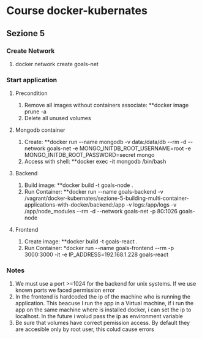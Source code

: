 # Course docker-kubernates

## Sezione 5

### Create Network

1. docker network create goals-net

### Start application

1. Precondition
   1. Remove all images without containers associate: **docker image prune -a
   1.  Delete all unused volumes
 
1.  Mongodb container
    1. Create: **docker run --name mongodb -v data:/data/db --rm -d --network goals-net -e MONGO_INITDB_ROOT_USERNAME=root -e MONGO_INITDB_ROOT_PASSWORD=secret mongo
    1. Access with shell: **docker exec -it mongodb /bin/bash
  
1. Backend 
    1. Build image: **docker build -t goals-node .
    1. Run Container: **docker run --name goals-backend -v /vagrant/docker-kubernates/sezione-5-building-multi-container-applications-with-docker/backend:/app -v logs:/app/logs -v /app/node_modules --rm -d --network goals-net -p 80:1026 goals-node

1. Frontend
	1. Create image: **docker build -t goals-react .
	1. Run Container: *docker run --name goals-frontend --rm -p 3000:3000 -it -e IP_ADDRESS=192.168.1.228 goals-react


### Notes

1. We must use a port >=1024 for the backend for unix systems. If we use known ports we faced permission error
1. In the frontend is hardcoded the ip of the machine who is running the application. This beacuse I run the app in a Virtual machine, if i run the app on the same machine where is installed docker, i can set the ip to localhost. In the future i wolud pass the ip as environment variable 
1. Be sure that volumes have correct pemission access. By default they are accesible only by root user, this colud cause errors
